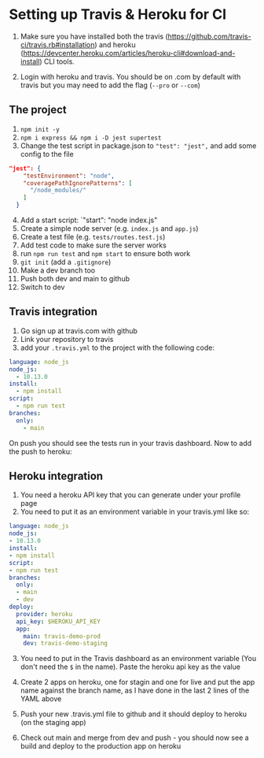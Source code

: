# Setting up Travis & Heroku for CI

1. Make sure you have installed both the travis (https://github.com/travis-ci/travis.rb#installation) and heroku (https://devcenter.heroku.com/articles/heroku-cli#download-and-install) CLI tools.

2. Login with heroku and travis. You should be on .com by default with travis but you may need to add the flag (`--pro` or `--com`)

## The project

1. `npm init -y`
2. `npm i express && npm i -D jest supertest`
3. Change the test script in package.json to `"test": "jest",` and add some config to the file
```json
"jest": {
    "testEnvironment": "node",
    "coveragePathIgnorePatterns": [
      "/node_modules/"
    ]
  }
```
4. Add a start script: `"start": "node index.js"
5. Create a simple node server (e.g. `index.js` and `app.js`)
6. Create a test file (e.g. `tests/routes.test.js`)
7. Add test code to make sure the server works
8. run `npm run test` and `npm start` to ensure both work
9. `git init` (add a `.gitignore`)
9. Make a dev branch too
10. Push both dev and main to github
11. Switch to dev

## Travis integration

1. Go sign up at travis.com with github
2. Link your repository to travis
3. add your `.travis.yml` to the project with the following code:

```YAML
language: node_js
node_js:
  - 10.13.0
install:
  - npm install
script:
  - npm run test
branches:
  only:
    - main
```

On push you should see the tests run in your travis dashboard. Now to add the push to heroku:

## Heroku integration

1. You need a heroku API key that you can generate under your profile page
2. You need to put it as an environment variable in your travis.yml like so:

```YAML
language: node_js
node_js:
- 10.13.0
install:
- npm install
script:
- npm run test
branches:
  only:
  - main
  - dev
deploy:
  provider: heroku
  api_key: $HEROKU_API_KEY
  app:
    main: travis-demo-prod
    dev: travis-demo-staging

```

3. You need to put in the Travis dashboard as an environment variable (You don't need the `$` in the name). Paste the heroku api key as the value

4. Create 2 apps on heroku, one for stagin and one for live and put the app name against the branch name, as I have done in the last 2 lines of the YAML above

5. Push your new .travis.yml file to github and it should deploy to heroku (on the staging app)

6. Check out main and merge from dev and push - you should now see a build and deploy to the production app on heroku


